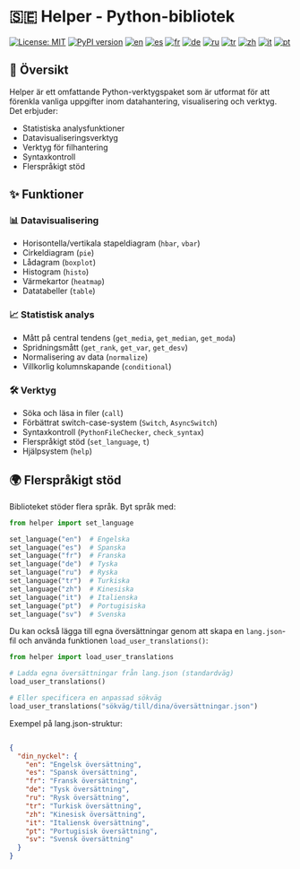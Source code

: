 # 🇸🇪 Helper - Python-bibliotek

[![License: MIT](https://img.shields.io/badge/License-MIT-yellow.svg)](LICENSE)
[![PyPI version](https://badge.fury.io/py/pyhelper.svg)](https://badge.fury.io/py/pyhelper)
[![en](https://img.shields.io/badge/lang-en-red.svg)](README.md)
[![es](https://img.shields.io/badge/lang-es-yellow.svg)](README.es.md)
[![fr](https://img.shields.io/badge/lang-fr-blue.svg)](README.fr.md)
[![de](https://img.shields.io/badge/lang-de-green.svg)](README.de.md)
[![ru](https://img.shields.io/badge/lang-ru-purple.svg)](README.ru.md)
[![tr](https://img.shields.io/badge/lang-tr-orange.svg)](README.tr.md)
[![zh](https://img.shields.io/badge/lang-zh-black.svg)](README.zh.md)
[![it](https://img.shields.io/badge/lang-it-lightgrey.svg)](README.it.md)
[![pt](https://img.shields.io/badge/lang-pt-brightgreen.svg)](README.pt.md)

## 📖 Översikt

Helper är ett omfattande Python-verktygspaket som är utformat för att förenkla vanliga uppgifter inom datahantering, visualisering och verktyg. Det erbjuder:

- Statistiska analysfunktioner
- Datavisualiseringsverktyg
- Verktyg för filhantering
- Syntaxkontroll
- Flerspråkigt stöd

## ✨ Funktioner

### 📊 Datavisualisering

- Horisontella/vertikala stapeldiagram (`hbar`, `vbar`)
- Cirkeldiagram (`pie`)
- Lådagram (`boxplot`)
- Histogram (`histo`)
- Värmekartor (`heatmap`)
- Datatabeller (`table`)

### 📈 Statistisk analys

- Mått på central tendens (`get_media`, `get_median`, `get_moda`)
- Spridningsmått (`get_rank`, `get_var`, `get_desv`)
- Normalisering av data (`normalize`)
- Villkorlig kolumnskapande (`conditional`)

### 🛠 Verktyg

- Söka och läsa in filer (`call`)
- Förbättrat switch-case-system (`Switch`, `AsyncSwitch`)
- Syntaxkontroll (`PythonFileChecker`, `check_syntax`)
- Flerspråkigt stöd (`set_language`, `t`)
- Hjälpsystem (`help`)

## 🌍 Flerspråkigt stöd

Biblioteket stöder flera språk. Byt språk med:

```python
from helper import set_language

set_language("en")  # Engelska
set_language("es")  # Spanska
set_language("fr")  # Franska
set_language("de")  # Tyska
set_language("ru")  # Ryska
set_language("tr")  # Turkiska
set_language("zh")  # Kinesiska
set_language("it")  # Italienska
set_language("pt")  # Portugisiska
set_language("sv")  # Svenska
```

Du kan också lägga till egna översättningar genom att skapa en `lang.json`-fil och använda funktionen `load_user_translations()`:

```python
from helper import load_user_translations

# Ladda egna översättningar från lang.json (standardväg)
load_user_translations()

# Eller specificera en anpassad sökväg
load_user_translations("sökväg/till/dina/översättningar.json")
```

Exempel på lang.json-struktur:

```json

{
  "din_nyckel": {
    "en": "Engelsk översättning",
    "es": "Spansk översättning",
    "fr": "Fransk översättning",
    "de": "Tysk översättning",
    "ru": "Rysk översättning",
    "tr": "Turkisk översättning",
    "zh": "Kinesisk översättning",
    "it": "Italiensk översättning",
    "pt": "Portugisisk översättning",
    "sv": "Svensk översättning"
  }
}
```
